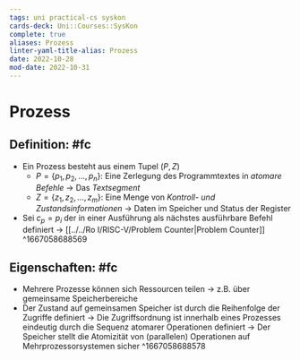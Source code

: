 ```yaml
---
tags: uni practical-cs syskon
cards-deck: Uni::Courses::SysKon
complete: true
aliases: Prozess
linter-yaml-title-alias: Prozess
date: 2022-10-28
mod-date: 2022-10-31
---
```


# Prozess

## Definition: #fc
- Ein Prozess besteht aus einem Tupel $(P,Z)$
	- $P=\{p_1,p_2,\dots,p_n\}:$ Eine Zerlegung des Programmtextes in *atomare Befehle*
		 -> Das *Textsegment*
	- $Z=\{z_1,z_2,\dots,z_m\}:$ Eine Menge von *Kontroll- und Zustandsinformationen*
		 -> Daten im Speicher und Status der Register
- Sei $c_p=p_i$ der in einer Ausführung als nächstes ausführbare Befehl definiert
	-> [[../../Ro I/RISC-V/Problem Counter|Problem Counter]]
^1667058688569

## Eigenschaften: #fc
- Mehrere Prozesse können sich Ressourcen teilen
	-> z.B. über gemeinsame Speicherbereiche
- Der Zustand auf gemeinsamen Speicher ist durch die Reihenfolge der Zugriffe definiert
	-> Die Zugriffsordnung ist innerhalb eines Prozesses eindeutig durch die Sequenz atomarer Operationen definiert 
	-> Der Speicher stellt die Atomizität von (parallelen) Operationen auf Mehrprozessorsystemen sicher
^1667058688578
